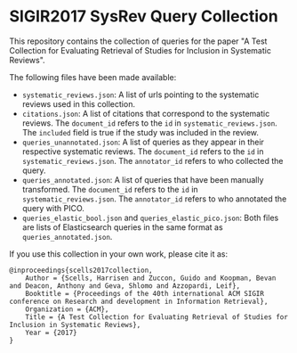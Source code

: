 # SIGIR2017 SysRev Query Collection

This repository contains the collection of queries for the paper "A Test Collection for Evaluating Retrieval of Studies for Inclusion in Systematic Reviews".

The following files have been made available:

 - `systematic_reviews.json`: A list of urls pointing to the systematic reviews used in this collection.
 - `citations.json`: A list of citations that correspond to the systematic reviews. The `document_id` refers to the `id` in `systematic_reviews.json`. The `included` field is true if the study was included in the review.
 - `queries_unannotated.json`: A list of queries as they appear in their respective systematic reviews. The `document_id` refers to the `id` in `systematic_reviews.json`. The `annotator_id` refers to who collected the query.
 - `queries_annotated.json`: A list of queries that have been manually transformed. The `document_id` refers to the `id` in `systematic_reviews.json`. The `annotator_id` refers to who annotated the query with PICO.
 - `queries_elastic_bool.json` and `queries_elastic_pico.json`: Both files are lists of Elasticsearch queries in the same format as `queries_annotated.json`.

If you use this collection in your own work, please cite it as:

```
@inproceedings{scells2017collection,
	Author = {Scells, Harrisen and Zuccon, Guido and Koopman, Bevan and Deacon, Anthony and Geva, Shlomo and Azzopardi, Leif},
	Booktitle = {Proceedings of the 40th international ACM SIGIR conference on Research and development in Information Retrieval},
	Organization = {ACM},
	Title = {A Test Collection for Evaluating Retrieval of Studies for Inclusion in Systematic Reviews},
	Year = {2017}
}
```
